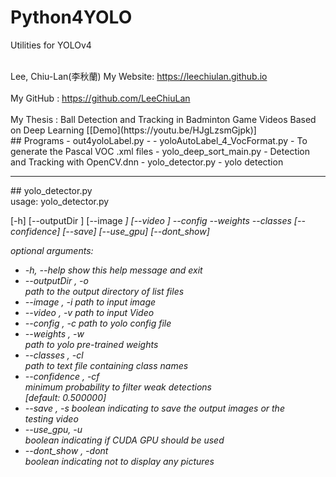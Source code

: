 # Python4YOLO
Utilities for YOLOv4

<br>
Lee, Chiu-Lan(李秋蘭)  
My Website: <a href="https://leechiulan.github.io" target="_blank">https://leechiulan.github.io</a><br>
<br>
My GitHub : <a href="https://github.com/LeeChiuLan" target="_blank">https://github.com/LeeChiuLan</a><br>
<br>
My Thesis : Ball Detection and Tracking in Badminton Game Videos Based on Deep Learning [[Demo](https://youtu.be/HJgLzsmGjpk)]
    
<br>
## Programs
- out4yoloLabel.py
  - 
- yoloAutoLabel_4_VocFormat.py
  - To generate the Pascal VOC .xml files
- yolo_deep_sort_main.py
  - Detection and Tracking with OpenCV.dnn
- yolo_detector.py
  - yolo detection
  
<hr> 
## yolo_detector.py
<div>
  usage: yolo_detector.py 
  
  [-h] [--outputDir <O>] [--image <I>] [--video <V>]
                      --config <C> --weights <W> --classes <CL>
                      [--confidence] [--save] [--use_gpu]
                      [--dont_show]
</div>
<div>
optional arguments:
<ul>
  <li>
  -h, --help            show this help message and exit</li>

  <li>--outputDir <O>, -o <O><br>
                        path to the output directory of list files</li>
  <li>--image <I>, -i <I>   path to input image</li>
  <li>--video <V>, -v <V>   path to input Video</li>
  <li>--config <C>, -c <C>  path to yolo config file</li>
  <li>--weights <W>, -w <W><br>
                        path to yolo pre-trained weights</li>
  <li>--classes <CL>, -cl <CL><br>
                        path to text file containing class names</li>
  <li>--confidence <CF>, -cf <CF><br>
                        minimum probability to filter weak detections</li>
                        [default: 0.500000]</li>
  <li>--save , -s    boolean indicating to save the output images or the<br>
                        testing video</li>
  <li>--use_gpu, -u <br>
                        boolean indicating if CUDA GPU should be used</li>
  <li>--dont_show <DONT>, -dont <DONT><br>
                        boolean indicating not to display any pictures</li>

</ul>         
</div>
